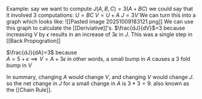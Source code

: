 Example:
say we want to compute
$J(A,B,C) =3(A+BC)$
we could say that it involved 3 computations:
$U=BC$
$V=U+A$
$J=3V$
We can turn this into a graph which looks like:
![[Pasted image 20251009183121.png]]
We can use this graph to calculate the [[Deriviative]]'s.
$\frac{dJ}{dV}$=3 because increasing $V$ by $\epsilon$ results in an increase of $3\epsilon$ in $J$. This was a single step in [[Back Propogration]]

$\frac{dJ}{dA}=3$ because  
$A=5+\epsilon \implies V=A+3\epsilon$ 
in other words, a small bump in $A$ causes a 3 fold bump in $V$

In summary, changing $A$ would change $V$, and changing $V$ would change $J$. so the net change in $J$ for a small change in $A$ is $3*3=9$. also known as the [[Chain Rule]].